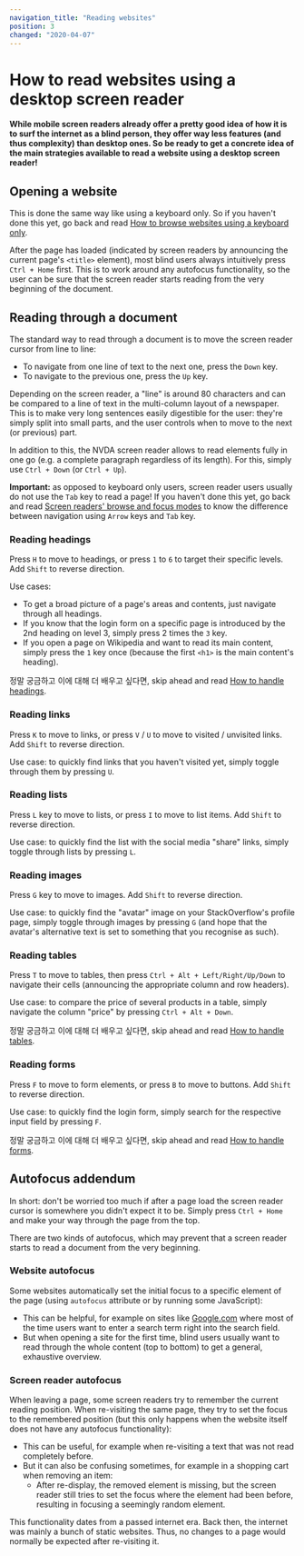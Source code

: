 ```yaml
---
navigation_title: "Reading websites"
position: 3
changed: "2020-04-07"
---
```


# How to read websites using a desktop screen reader

**While mobile screen readers already offer a pretty good idea of how it is to surf the internet as a blind person, they offer way less features (and thus complexity) than desktop ones. So be ready to get a concrete idea of the main strategies available to read a website using a desktop screen reader!**

## Opening a website

This is done the same way like using a keyboard only. So if you haven't done this yet, go back and read [How to browse websites using a keyboard only](/knowledge/keyboard-only/browsing-websites).

After the page has loaded (indicated by screen readers by announcing the current page's `<title>` element), most blind users always intuitively press `Ctrl + Home` first. This is to work around any autofocus functionality, so the user can be sure that the screen reader starts reading from the very beginning of the document.

## Reading through a document

The standard way to read through a document is to move the screen reader cursor from line to line:

- To navigate from one line of text to the next one, press the `Down` key.
- To navigate to the previous one, press the `Up` key.

Depending on the screen reader, a "line" is around 80 characters and can be compared to a line of text in the multi-column layout of a newspaper. This is to make very long sentences easily digestible for the user: they're simply split into small parts, and the user controls when to move to the next (or previous) part.

In addition to this, the NVDA screen reader allows to read elements fully in one go (e.g. a complete paragraph regardless of its length). For this, simply use `Ctrl + Down` (or `Ctrl + Up`).

**Important:** as opposed to keyboard only users, screen reader users usually do not use the `Tab` key to read a page! If you haven't done this yet, go back and read [Screen readers' browse and focus modes](/knowledge/screen-readers/desktop/browse-focus-modes) to know the difference between navigation using `Arrow` keys and `Tab` key.

### Reading headings

Press `H` to move to headings, or press `1` to `6` to target their specific levels. Add `Shift` to reverse direction.

Use cases:

- To get a broad picture of a page's areas and contents, just navigate through all headings.
- If you know that the login form on a specific page is introduced by the 2nd heading on level 3, simply press 2 times the `3` key.
- If you open a page on Wikipedia and want to read its main content, simply press the `1` key once (because the first `<h1>` is the main content's heading).

정말 궁금하고 이에 대해 더 배우고 싶다면, skip ahead and read [How to handle headings](/examples/headings/handling).

### Reading links

Press `K` to move to links, or press `V` / `U` to move to visited / unvisited links. Add `Shift` to reverse direction.

Use case: to quickly find links that you haven't visited yet, simply toggle through them by pressing `U`.

### Reading lists

Press `L` key to move to lists, or press `I` to move to list items. Add `Shift` to reverse direction.

Use case: to quickly find the list with the social media "share" links, simply toggle through lists by pressing `L`.

### Reading images

Press `G` key to move to images. Add `Shift` to reverse direction.

Use case: to quickly find the "avatar" image on your StackOverflow's profile page, simply toggle through images by pressing `G` (and hope that the avatar's alternative text is set to something that you recognise as such).

### Reading tables

Press `T` to move to tables, then press `Ctrl + Alt + Left/Right/Up/Down` to navigate their cells (announcing the appropriate column and row headers).

Use case: to compare the price of several products in a table, simply navigate the column "price" by pressing `Ctrl + Alt + Down`.

정말 궁금하고 이에 대해 더 배우고 싶다면, skip ahead and read [How to handle tables](/examples/tables/handling).

### Reading forms

Press `F` to move to form elements, or press `B` to move to buttons. Add `Shift` to reverse direction.

Use case: to quickly find the login form, simply search for the respective input field by pressing `F`.

정말 궁금하고 이에 대해 더 배우고 싶다면, skip ahead and read [How to handle forms](/examples/forms/handling).

## Autofocus addendum

In short: don't be worried too much if after a page load the screen reader cursor is somewhere you didn't expect it to be. Simply press `Ctrl + Home` and make your way through the page from the top.

There are two kinds of autofocus, which may prevent that a screen reader starts to read a document from the very beginning.

### Website autofocus

Some websites automatically set the initial focus to a specific element of the page (using `autofocus` attribute or by running some JavaScript):

- This can be helpful, for example on sites like [Google.com](http://www.google.com) where most of the time users want to enter a search term right into the search field.
- But when opening a site for the first time, blind users usually want to read through the whole content (top to bottom) to get a general, exhaustive overview.

### Screen reader autofocus

When leaving a page, some screen readers try to remember the current reading position. When re-visiting the same page, they try to set the focus to the remembered position (but this only happens when the website itself does not have any autofocus functionality):

- This can be useful, for example when re-visiting a text that was not read completely before.
- But it can also be confusing sometimes, for example in a shopping cart when removing an item:
    - After re-display, the removed element is missing, but the screen reader still tries to set the focus where the element had been before, resulting in focusing a seemingly random element.

This functionality dates from a passed internet era. Back then, the internet was mainly a bunch of static websites. Thus, no changes to a page would normally be expected after re-visiting it.
